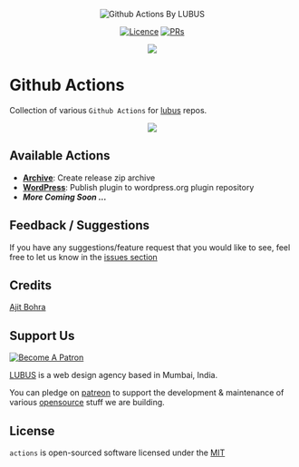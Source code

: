 <p align="center">
<img src= "https://user-images.githubusercontent.com/1039236/51252322-81e28780-19c1-11e9-8d84-946f86dafa39.png" alt="Github Actions By LUBUS" />
</p>

<p align="center">
<a href="https://github.com/lubusIN/actions"><img src="https://img.shields.io/github/license/lubusIN/actions.svg" alt="Licence"></a>
<a href="https://github.com/lubusIN/actions"><img src="https://img.shields.io/badge/PRs-welcome-brightgreen.svg?style=flat-square" alt="PRs"></a>
</p>

<center>
<a href="https://lubus.in/">
<img src="https://user-images.githubusercontent.com/1039236/40877801-3fa8ccf6-66a4-11e8-8f42-19ed4e883ce9.png" />
</a>
</center>

# Github Actions

Collection of various `Github Actions` for [lubus](https://github.com/lubusIN) repos.

<center>
<img src="https://user-images.githubusercontent.com/1039236/51252323-827b1e00-19c1-11e9-90ca-0f711bd888d0.png" />
</center>

## Available Actions

- **[Archive](https://github.com/lubusIN/actions/tree/master/archive)**: Create release zip archive
- **[WordPress](https://github.com/lubusIN/actions/tree/master/wordpress)**: Publish plugin to wordpress.org plugin repository
- _**More Coming Soon ...**_

## Feedback / Suggestions

If you have any suggestions/feature request that you would like to see, feel free to let us know in the [issues section](https://github.com/lubusIN/actions/issues)

## Credits

[Ajit Bohra](https://twitter.com/ajitbohra)

## Support Us

<a href="https://www.patreon.com/lubus">
<img src="https://c5.patreon.com/external/logo/become_a_patron_button.png" alt="Become A Patron"/>
</a>

[LUBUS](http://lubus.in) is a web design agency based in Mumbai, India.

You can pledge on [patreon](https://www.patreon.com/lubus) to support the development & maintenance of various [opensource](https://github.com/lubusIN/) stuff we are building.

## License

`actions` is open-sourced software licensed under the [MIT](LICENSE)
